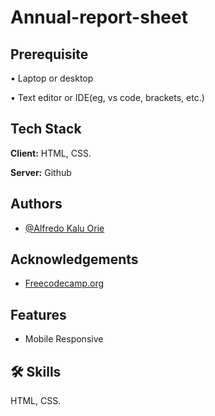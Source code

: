 # Annual-report-sheet


<!--A page that serves as reference for a topic

## Objective:

To build an app that is functionally similar to https://technical-documentation-page.freecodecamp.rocks-->

## Prerequisite

• Laptop or desktop

• Text editor or IDE(eg, vs code, brackets, etc.)

## Tech Stack

**Client:** HTML, CSS.

**Server:** Github

<!--## Screenshots

![App Screenshot](https://i.postimg.cc/c1DDB7qG/285843152-335584972065344-8635541701505350891-n.jpg)-->

<!--

## Demo

https://xclusivfred.github.io/Product-landing-page/-->

## Authors

- [@Alfredo Kalu Orie](https://www.github.com/xclusivfred)

## Acknowledgements

 - [Freecodecamp.org](https://freecodecamp.org/)

## Features

- Mobile Responsive

## 🛠 Skills

HTML, CSS.

